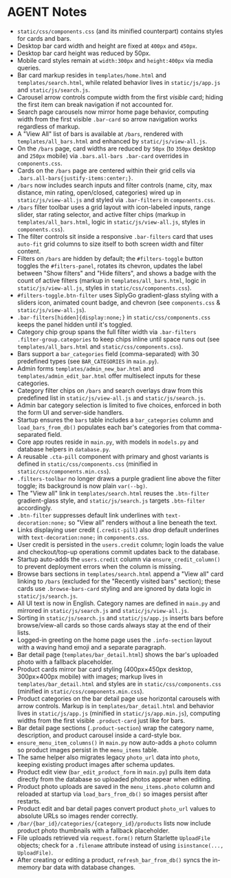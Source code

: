 # AGENT Notes

- `static/css/components.css` (and its minified counterpart) contains styles for cards and bars.
- Desktop bar card width and height are fixed at `400px` and `450px`.
- Desktop bar card height was reduced by 50px.
- Mobile card styles remain at `width:300px` and `height:400px` via media queries.
- Bar card markup resides in `templates/home.html` and `templates/search.html`, while related behavior lives in `static/js/app.js` and `static/js/search.js`.
- Carousel arrow controls compute width from the first *visible* card; hiding the first item can break navigation if not accounted for.
- Search page carousels now mirror home page behavior, computing width from the first visible `.bar-card` so arrow navigation works regardless of markup.
- A "View All" list of bars is available at `/bars`, rendered with `templates/all_bars.html` and enhanced by `static/js/view-all.js`.
- On the `/bars` page, card widths are reduced by `50px` (to `350px` desktop and `250px` mobile) via `.bars.all-bars .bar-card` overrides in `components.css`.
- Cards on the `/bars` page are centered within their grid cells via `.bars.all-bars{justify-items:center;}`.
- `/bars` now includes search inputs and filter controls (name, city, max distance, min rating, open/closed, categories) wired up in `static/js/view-all.js` and styled via `.bar-filters` in `components.css`.
- `/bars` filter toolbar uses a grid layout with icon-labeled inputs, range slider, star rating selector, and active filter chips (markup in `templates/all_bars.html`, logic in `static/js/view-all.js`, styles in `components.css`).
- The filter controls sit inside a responsive `.bar-filters` card that uses `auto-fit` grid columns to size itself to both screen width and filter content.
- Filters on `/bars` are hidden by default; the `#filters-toggle` button toggles the `#filters-panel`, rotates its chevron, updates the label between "Show filters" and "Hide filters", and shows a badge with the count of active filters (markup in `templates/all_bars.html`, logic in `static/js/view-all.js`, styles in `static/css/components.css`).
- `#filters-toggle.btn-filter` uses SiplyGo gradient-glass styling with a sliders icon, animated count badge, and chevron (see `components.css` & `static/js/view-all.js`).
- `.bar-filters[hidden]{display:none;}` in `static/css/components.css` keeps the panel hidden until it's toggled.
- Category chip group spans the full filter width via `.bar-filters .filter-group.categories` to keep chips inline until space runs out (see `templates/all_bars.html` and `static/css/components.css`).
- Bars support a `bar_categories` field (comma-separated) with 30 predefined types (see `BAR_CATEGORIES` in `main.py`).
- Admin forms `templates/admin_new_bar.html` and `templates/admin_edit_bar.html` offer multiselect inputs for these categories.
- Category filter chips on `/bars` and search overlays draw from this predefined list in `static/js/view-all.js` and `static/js/search.js`.
- Admin bar category selection is limited to five choices, enforced in both the form UI and server-side handlers.
- Startup ensures the `bars` table includes a `bar_categories` column and `load_bars_from_db()` populates each bar's categories from that comma-separated field.
- Core app routes reside in `main.py`, with models in `models.py` and database helpers in `database.py`.
- A reusable `.cta-pill` component with primary and ghost variants is defined in `static/css/components.css` (minified in `static/css/components.min.css`).
- `.filters-toolbar` no longer draws a purple gradient line above the filter toggle; its background is now plain `var(--bg)`.
- The "View all" link in `templates/search.html` reuses the `.btn-filter` gradient-glass style, and `static/js/search.js` targets `.btn-filter` accordingly.
- `.btn-filter` suppresses default link underlines with `text-decoration:none;` so "View all" renders without a line beneath the text.
- Links displaying user credit (`.credit-pill`) also drop default underlines with `text-decoration:none;` in `components.css`.
- User credit is persisted in the `users.credit` column; login loads the value and checkout/top-up operations commit updates back to the database.
- Startup auto-adds the `users.credit` column via `ensure_credit_column()` to prevent deployment errors when the column is missing.
- Browse bars sections in `templates/search.html` append a "View all" card linking to `/bars` (excluded for the "Recently visited bars" section); these cards use `.browse-bars-card` styling and are ignored by data logic in `static/js/search.js`.
- All UI text is now in English. Category names are defined in `main.py` and mirrored in `static/js/search.js` and `static/js/view-all.js`.
- Sorting in `static/js/search.js` and `static/js/app.js` inserts bars before browse/view-all cards so those cards always stay at the end of their lists.
- Logged-in greeting on the home page uses the `.info-section` layout with a waving hand emoji and a separate paragraph.
- Bar detail page (`templates/bar_detail.html`) shows the bar's uploaded photo with a fallback placeholder.
- Product cards mirror bar card styling (400px×450px desktop, 300px×400px mobile) with images; markup lives in `templates/bar_detail.html` and styles are in `static/css/components.css` (minified in `static/css/components.min.css`).
- Product categories on the bar detail page use horizontal carousels with arrow controls. Markup is in `templates/bar_detail.html` and behavior lives in `static/js/app.js` (minified in `static/js/app.min.js`), computing widths from the first visible `.product-card` just like for bars.
- Bar detail page sections (`.product-section`) wrap the category name, description, and product carousel inside a card-style box.
- `ensure_menu_item_columns()` in `main.py` now auto-adds a `photo` column so product images persist in the `menu_items` table.
- The same helper also migrates legacy `photo_url` data into `photo`, keeping existing product images after schema updates.
- Product edit view (`bar_edit_product_form` in `main.py`) pulls item data directly from the database so uploaded photos appear when editing.
- Product photo uploads are saved in the `menu_items.photo` column and reloaded at startup via `load_bars_from_db()` so images persist after restarts.
- Product edit and bar detail pages convert product `photo_url` values to absolute URLs so images render correctly.
- `/bar/{bar_id}/categories/{category_id}/products` lists now include product photo thumbnails with a fallback placeholder.
- File uploads retrieved via `request.form()` return Starlette `UploadFile` objects; check for a `.filename` attribute instead of using `isinstance(..., UploadFile)`.
- After creating or editing a product, `refresh_bar_from_db()` syncs the in-memory bar data with database changes.
